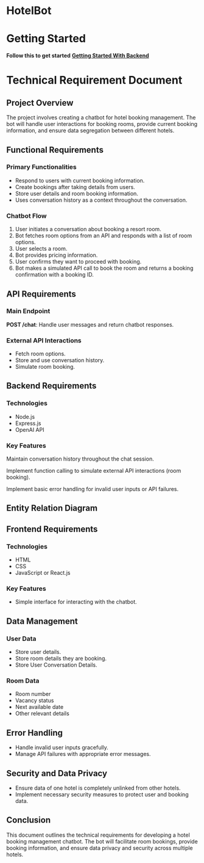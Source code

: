 # HotelBot

# Getting Started

__Follow this to get started__ **[Getting Started With Backend](./Getting_Started_Backend.md)**

# Technical Requirement Document

## Project Overview

The project involves creating a chatbot for hotel booking management. The bot will handle user interactions for booking rooms, provide current booking information, and ensure data segregation between different hotels.

## Functional Requirements

### Primary Functionalities

- Respond to users with current booking information.
- Create bookings after taking details from users.
- Store user details and room booking information.
- Uses conversation history as a context throughout the conversation.

### Chatbot Flow

1. User initiates a conversation about booking a resort room.
2. Bot fetches room options from an API and responds with a list of room options.
3. User selects a room.
4. Bot provides pricing information.
5. User confirms they want to proceed with booking.
6. Bot makes a simulated API call to book the room and returns a booking confirmation with a booking ID.

## API Requirements

### Main Endpoint

**POST /chat**: Handle user messages and return chatbot responses.

### External API Interactions

- Fetch room options.
- Store and use conversation history.
- Simulate room booking.

## Backend Requirements

### Technologies

- Node.js
- Express.js
- OpenAI API

### Key Features

Maintain conversation history throughout the chat session.

Implement function calling to simulate external API interactions (room booking).

Implement basic error handling for invalid user inputs or API failures.

## Entity Relation Diagram

## Frontend Requirements

### Technologies

- HTML
- CSS
- JavaScript or React.js

### Key Features

- Simple interface for interacting with the chatbot.

## Data Management

### User Data

- Store user details.
- Store room details they are booking.
- Store User Conversation Details.

### Room Data

- Room number
- Vacancy status
- Next available date
- Other relevant details

## Error Handling

- Handle invalid user inputs gracefully.
- Manage API failures with appropriate error messages.

## Security and Data Privacy

- Ensure data of one hotel is completely unlinked from other hotels.
- Implement necessary security measures to protect user and booking data.

## Conclusion

This document outlines the technical requirements for developing a hotel booking management chatbot. The bot will facilitate room bookings, provide booking information, and ensure data privacy and security across multiple hotels.

